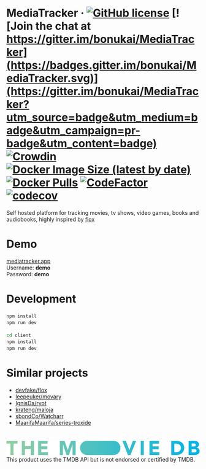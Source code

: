 # MediaTracker &middot; [![GitHub license](https://img.shields.io/badge/license-MIT-blue.svg)](https://github.com/bonukai/MediaTracker/blob/main/LICENSE.md) [![Join the chat at https://gitter.im/bonukai/MediaTracker](https://badges.gitter.im/bonukai/MediaTracker.svg)](https://gitter.im/bonukai/MediaTracker?utm_source=badge&utm_medium=badge&utm_campaign=pr-badge&utm_content=badge) [![Crowdin](https://badges.crowdin.net/mediatracker/localized.svg)](https://crowdin.com/project/mediatracker) [![Docker Image Size (latest by date)](https://img.shields.io/docker/image-size/bonukai/mediatracker)](https://hub.docker.com/r/bonukai/mediatracker) [![Docker Pulls](https://img.shields.io/docker/pulls/bonukai/mediatracker)](https://hub.docker.com/r/bonukai/mediatracker) [![CodeFactor](https://www.codefactor.io/repository/github/bonukai/mediatracker/badge)](https://www.codefactor.io/repository/github/bonukai/mediatracker) [![codecov](https://codecov.io/gh/bonukai/MediaTracker/branch/main/graph/badge.svg?token=CPMW6R7M1Z)](https://codecov.io/gh/bonukai/MediaTracker)

Self hosted platform for tracking movies, tv shows, video games, books and audiobooks, highly inspired by [flox](https://github.com/devfake/flox)

# Demo

[mediatracker.app](https://mediatracker.app/)\
Username: **demo**\
Password: **demo**

# Development

```bash
npm install
npm run dev

cd client
npm install
npm run dev
```

# Similar projects

- [devfake/flox](https://github.com/devfake/flox)
- [leepeuker/movary](https://github.com/leepeuker/movary)
- [IgnisDa/ryot](https://github.com/IgnisDa/ryot)
- [krateng/maloja](https://github.com/krateng/maloja)
- [sbondCo/Watcharr](https://github.com/sbondCo/Watcharr)
- [MaarifaMaarifa/series-troxide](https://github.com/MaarifaMaarifa/series-troxide)

#

![TMDB logo](./tmdb_logo.png)
This product uses the TMDB API but is not endorsed or certified by TMDB.
